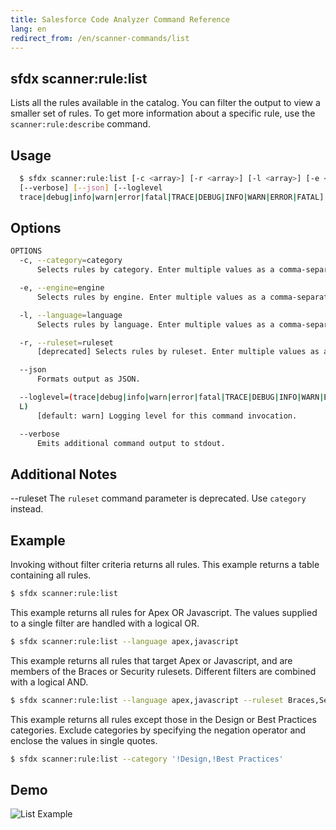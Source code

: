 ```yaml
---
title: Salesforce Code Analyzer Command Reference
lang: en
redirect_from: /en/scanner-commands/list
---
```


## sfdx scanner:rule:list
Lists all the rules available in the catalog. You can filter the output to view a smaller set of rules. To get more information about a specific rule, use the ```scanner:rule:describe``` command.

## Usage

```bash
  $ sfdx scanner:rule:list [-c <array>] [-r <array>] [-l <array>] [-e <array>] 
  [--verbose] [--json] [--loglevel 
  trace|debug|info|warn|error|fatal|TRACE|DEBUG|INFO|WARN|ERROR|FATAL]
```
  
## Options

```bash
OPTIONS
  -c, --category=category
      Selects rules by category. Enter multiple values as a comma-separated list.

  -e, --engine=engine
      Selects rules by engine. Enter multiple values as a comma-separated list.

  -l, --language=language
      Selects rules by language. Enter multiple values as a comma-separated list.

  -r, --ruleset=ruleset
      [deprecated] Selects rules by ruleset. Enter multiple values as a comma-separated list.

  --json
      Formats output as JSON.

  --loglevel=(trace|debug|info|warn|error|fatal|TRACE|DEBUG|INFO|WARN|ERROR|FATA
  L)
      [default: warn] Logging level for this command invocation.

  --verbose
      Emits additional command output to stdout.
```
  
## Additional Notes

--ruleset The `ruleset` command parameter is deprecated. Use `category` instead.


## Example
Invoking without filter criteria returns all rules.
This example returns a table containing all rules.
```bash
$ sfdx scanner:rule:list
```

This example returns all rules for Apex OR Javascript. The values supplied to a single filter are handled with a logical OR.
```bash
$ sfdx scanner:rule:list --language apex,javascript
```

This example returns all rules that target Apex or Javascript, and are members of the Braces or Security rulesets. Different filters are combined with a logical AND.
```bash
$ sfdx scanner:rule:list --language apex,javascript --ruleset Braces,Security
```

This example returns all rules except those in the Design or Best Practices categories. Exclude categories by specifying the negation operator and enclose the values in single quotes.
```bash
$ sfdx scanner:rule:list --category '!Design,!Best Practices'
```

## Demo
![List Example](./assets/images/list.gif) 

